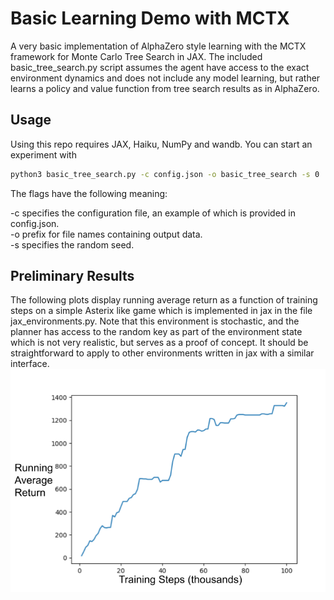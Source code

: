 # Basic Learning Demo with MCTX
A very basic implementation of AlphaZero style learning with the MCTX framework for Monte Carlo Tree Search in JAX. The included basic_tree_search.py script assumes the agent have access to the exact environment dynamics and does not include any model learning, but rather learns a policy and value function from tree search results as in AlphaZero.

## Usage
Using this repo requires JAX, Haiku, NumPy and wandb. You can start an experiment with 
```bash
python3 basic_tree_search.py -c config.json -o basic_tree_search -s 0
```
The flags have the following meaning:

-c specifies the configuration file, an example of which is provided in config.json.<br>
-o prefix for file names containing output data.<br> 
-s specifies the random seed.<br>

## Preliminary Results
The following plots display running average return as a function of training steps on a simple Asterix like game which is implemented in jax in the file jax_environments.py. Note that this environment is stochastic, and the planner has access to the random key as part of the environment state which is not very realistic, but serves as a proof of concept. It should be straightforward to apply to other environments written in jax with a similar interface.
<img align="center" src="img/learning_curve.png" width=800>